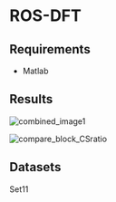 # ROS-DFT

## Requirements

- Matlab



## Results

![combined_image1](D:\小论文\paper1\combined_image1.png)

![compare_block_CSratio](D:\小论文\paper1\compare_block_CSratio.png)

## Datasets

Set11